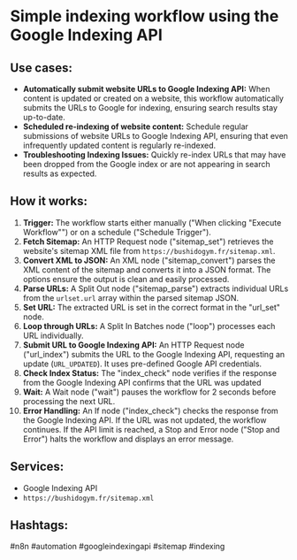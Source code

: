 # Simple indexing workflow using the Google Indexing API

## Use cases:

- **Automatically submit website URLs to Google Indexing API:** When content is updated or created on a website, this workflow automatically submits the URLs to Google for indexing, ensuring search results stay up-to-date.
- **Scheduled re-indexing of website content:** Schedule regular submissions of website URLs to Google Indexing API, ensuring that even infrequently updated content is regularly re-indexed.
- **Troubleshooting Indexing Issues:** Quickly re-index URLs that may have been dropped from the Google index or are not appearing in search results as expected.

## How it works:

1.  **Trigger:** The workflow starts either manually ("When clicking \"Execute Workflow\"") or on a schedule ("Schedule Trigger").
2.  **Fetch Sitemap:** An HTTP Request node ("sitemap_set") retrieves the website's sitemap XML file from `https://bushidogym.fr/sitemap.xml`.
3.  **Convert XML to JSON:** An XML node ("sitemap_convert") parses the XML content of the sitemap and converts it into a JSON format.  The options ensure the output is clean and easily processed.
4.  **Parse URLs:** A Split Out node ("sitemap_parse") extracts individual URLs from the `urlset.url` array within the parsed sitemap JSON.
5.  **Set URL:** The extracted URL is set in the correct format in the "url_set" node.
6.  **Loop through URLs:** A Split In Batches node ("loop") processes each URL individually.
7.  **Submit URL to Google Indexing API:** An HTTP Request node ("url_index") submits the URL to the Google Indexing API, requesting an update (`URL_UPDATED`).  It uses pre-defined Google API credentials.
8.  **Check Index Status:** The "index_check" node verifies if the response from the Google Indexing API confirms that the URL was updated
9.  **Wait:** A Wait node ("wait") pauses the workflow for 2 seconds before processing the next URL.
10. **Error Handling:** An If node ("index_check") checks the response from the Google Indexing API. If the URL was not updated, the workflow continues. If the API limit is reached, a Stop and Error node ("Stop and Error") halts the workflow and displays an error message.

## Services:

-   Google Indexing API
-   `https://bushidogym.fr/sitemap.xml`

## Hashtags:

#n8n #automation #googleindexingapi #sitemap #indexing
